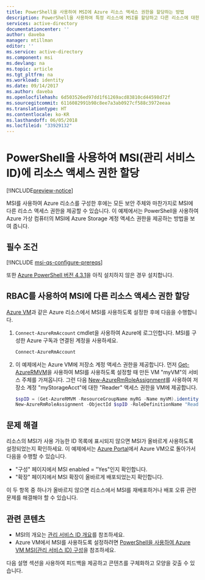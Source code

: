 ```yaml
---
title: PowerShell을 사용하여 MSI에 Azure 리소스 액세스 권한을 할당하는 방법
description: PowerShell을 사용하여 특정 리소스에 MSI를 할당하고 다른 리소스에 대한 액세스 권한을 할당하기 위한 단계별 지침을 제공합니다.
services: active-directory
documentationcenter: ''
author: daveba
manager: mtillman
editor: ''
ms.service: active-directory
ms.component: msi
ms.devlang: na
ms.topic: article
ms.tgt_pltfrm: na
ms.workload: identity
ms.date: 09/14/2017
ms.author: daveba
ms.openlocfilehash: 6d503526ed97dd1f61269acd83810cd44598d72f
ms.sourcegitcommit: 6116082991b98c8ee7a3ab0927cf588c3972eeaa
ms.translationtype: HT
ms.contentlocale: ko-KR
ms.lasthandoff: 06/05/2018
ms.locfileid: "33929132"
---
```

# <a name="assign-a-managed-service-identity-msi-access-to-a-resource-using-powershell"></a>PowerShell을 사용하여 MSI(관리 서비스 ID)에 리소스 액세스 권한 할당

[!INCLUDE[preview-notice](../../../includes/active-directory-msi-preview-notice.md)]

MSI를 사용하여 Azure 리소스를 구성한 후에는 모든 보안 주체와 마찬가지로 MSI에 다른 리소스 액세스 권한을 제공할 수 있습니다. 이 예제에서는 PowerShell을 사용하여 Azure 가상 컴퓨터의 MSI에 Azure Storage 계정 액세스 권한을 제공하는 방법을 보여 줍니다.

## <a name="prerequisites"></a>필수 조건

[!INCLUDE [msi-qs-configure-prereqs](../../../includes/active-directory-msi-qs-configure-prereqs.md)]

또한 [Azure PowerShell 버전 4.3.1](https://www.powershellgallery.com/packages/AzureRM/4.3.1)을 아직 설치하지 않은 경우 설치합니다.

## <a name="use-rbac-to-assign-the-msi-access-to-another-resource"></a>RBAC를 사용하여 MSI에 다른 리소스 액세스 권한 할당

[Azure VM](qs-configure-powershell-windows-vm.md)과 같은 Azure 리소스에서 MSI를 사용하도록 설정한 후에 다음을 수행합니다.

1. `Connect-AzureRmAccount` cmdlet을 사용하여 Azure에 로그인합니다. MSI를 구성한 Azure 구독과 연결된 계정을 사용하세요.

   ```powershell
   Connect-AzureRmAccount
   ```
2. 이 예제에서는 Azure VM에 저장소 계정 액세스 권한을 제공합니다. 먼저 [Get-AzureRMVM](/powershell/module/azurerm.compute/get-azurermvm)을 사용하여 MSI를 사용하도록 설정할 때 만든 VM "myVM"의 서비스 주체를 가져옵니다. 그런 다음 [New-AzureRmRoleAssignment](/powershell/module/AzureRM.Resources/New-AzureRmRoleAssignment)를 사용하여 저장소 계정 "myStorageAcct"에 대한 "Reader" 액세스 권한을 VM에 제공합니다.

    ```powershell
    $spID = (Get-AzureRMVM -ResourceGroupName myRG -Name myVM).identity.principalid
    New-AzureRmRoleAssignment -ObjectId $spID -RoleDefinitionName "Reader" -Scope "/subscriptions/<mySubscriptionID>/resourceGroups/<myResourceGroup>/providers/Microsoft.Storage/storageAccounts/<myStorageAcct>"
    ```

## <a name="troubleshooting"></a>문제 해결

리소스의 MSI가 사용 가능한 ID 목록에 표시되지 않으면 MSI가 올바르게 사용하도록 설정되었는지 확인하세요. 이 예제에서는 [Azure Portal](https://portal.azure.com)에서 Azure VM으로 돌아가서 다음을 수행할 수 있습니다.

- "구성" 페이지에서 MSI enabled = "Yes"인지 확인합니다.
- "확장" 페이지에서 MSI 확장이 올바르게 배포되었는지 확인합니다.

이 두 항목 중 하나가 올바르지 않으면 리소스에서 MSI를 재배포하거나 배포 오류 관련 문제를 해결해야 할 수 있습니다.

## <a name="related-content"></a>관련 콘텐츠

- MSI의 개요는 [관리 서비스 ID 개요](overview.md)를 참조하세요.
- Azure VM에서 MSI를 사용하도록 설정하려면 [PowerShell을 사용하여 Azure VM MSI(관리 서비스 ID) 구성](qs-configure-powershell-windows-vm.md)을 참조하세요.

다음 설명 섹션을 사용하여 피드백을 제공하고 콘텐츠를 구체화하고 모양을 갖출 수 있습니다.

